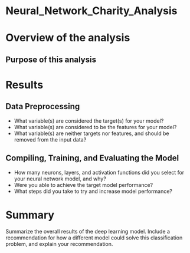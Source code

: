 # Neural_Network_Charity_Analysis
# Overview of the analysis
## Purpose of this analysis
# Results
## Data Preprocessing
- What variable(s) are considered the target(s) for your model?
- What variable(s) are considered to be the features for your model?
- What variable(s) are neither targets nor features, and should be removed from the input data?
## Compiling, Training, and Evaluating the Model
- How many neurons, layers, and activation functions did you select for your neural network model, and why?
- Were you able to achieve the target model performance?
- What steps did you take to try and increase model performance?
# Summary
Summarize the overall results of the deep learning model. Include a recommendation for how a different model could solve this classification problem, and explain your recommendation.